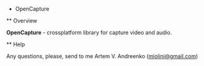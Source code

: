 * OpenCapture

** Overview

**OpenCapture** - crossplatform library for capture video and audio.

** Help

Any questions, please, send to me Artem V. Andreenko (miolini@gmail.com)